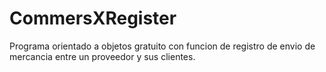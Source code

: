 # CommersXRegister
Programa orientado a objetos gratuito con funcion de registro de envio de mercancia entre un proveedor y sus clientes.
